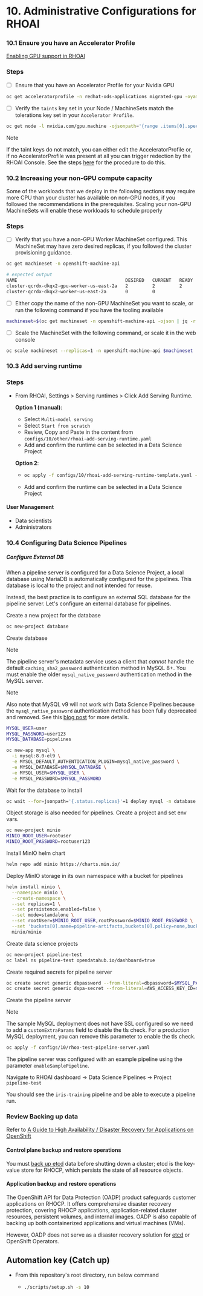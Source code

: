 # 10. Administrative Configurations for RHOAI

### 10.1 Ensure you have an Accelerator Profile

[Enabling GPU support in RHOAI](https://docs.redhat.com/en/documentation/red_hat_openshift_ai_self-managed/2.10/html/Install_and_unInstall_openshift_ai_self-managed/enabling-gpu-support_install)

### Steps

- [ ] Ensure that you have an Accelerator Profile for your Nvidia GPU

```sh
oc get acceleratorprofile -n redhat-ods-applications migrated-gpu -oyaml
```

- [ ] Verify the `taints` key set in your Node / MachineSets match the tolerations key set in your `Accelerator Profile`.

```sh
oc get node -l nvidia.com/gpu.machine -ojsonpath='{range .items[0].spec.taints[*]}{.key}{"\n"}{end}'
```

> [!NOTE]
> If the taint keys do not match, you can either edit the AcceleratorProfile or, if no AcceleratorProfile was present at all you can trigger redection by the RHOAI Console. See the steps [here](/docs/info-regenerate-accelerator-profiles.md) for the procedure to do this.

### 10.2 Increasing your non-GPU compute capacity

Some of the workloads that we deploy in the following sections may require more CPU than your cluster has available on non-GPU nodes, if you followed the recommendations in the prerequisites. Scaling your non-GPU MachineSets will enable these workloads to schedule properly

### Steps

- [ ] Verify that you have a non-GPU Worker MachineSet configured. This MachineSet may have zero desired replicas, if you followed the cluster provisioning guidance.

```sh
oc get machineset -n openshift-machine-api
```

```sh
# expected output
NAME                                        DESIRED   CURRENT   READY   AVAILABLE   AGE
cluster-qcrdx-dkqx2-gpu-worker-us-east-2a   2         2         2       2           3h52m
cluster-qcrdx-dkqx2-worker-us-east-2a       0         0                             5h24m
```

- [ ] Either copy the name of the non-GPU MachineSet you want to scale, or run the following command if you have the tooling available

```sh
machineset=$(oc get machineset -n openshift-machine-api -ojson | jq -r '.items[] | select(.metadata.name | contains("gpu") | not) | .metadata.name' | head -1)
```

- [ ] Scale the MachineSet with the following command, or scale it in the web console

```sh
oc scale machineset --replicas=1 -n openshift-machine-api $machineset
```

### 10.3 Add serving runtime

### Steps

- From RHOAI, Settings > Serving runtimes > Click Add Serving Runtime.

  **Option 1 (manual)**:

  - Select `Multi-model serving`
  - Select `Start from scratch`
  - Review, Copy and Paste in the content from `configs/10/other/rhoai-add-serving-runtime.yaml`
  - Add and confirm the runtime can be selected in a Data Science Project

  **Option 2**:

  - ```sh
    oc apply -f configs/10/rhoai-add-serving-runtime-template.yaml -n redhat-ods-applications
    ```

  - Add and confirm the runtime can be selected in a Data Science Project

#### User Management

- Data scientists
- Administrators

### 10.4 Configuring Data Science Pipelines

##### Configure External DB

When a pipeline server is configured for a Data Science Project, a local database using MariaDB is automatically configured for the pipelines. This database is local to the project and not intended for reuse.

Instead, the best practice is to configure an external SQL database for the pipeline server. Let's configure an external database for pipelines.

Create a new project for the database

```sh
oc new-project database
```

Create database

> [!NOTE]
> The pipeline server's metadata service uses a client that _cannot_ handle the default `caching_sha2_password` authentication method in MySQL 8+. You must enable the older `mysql_native_password` authentication method in the MySQL server.

> [!NOTE]
> Also note that MySQL v9 will not work with Data Science Pipelines because the `mysql_native_password` authentication method has been fully deprecated and removed. See this [blog post](https://blogs.oracle.com/mysql/post/mysql-90-its-time-to-abandon-the-weak-authentication-method) for more details.

```sh
MYSQL_USER=user
MYSQL_PASSWORD=user123
MYSQL_DATABASE=pipelines

oc new-app mysql \
  -i mysql:8.0-el9 \
  -e MYSQL_DEFAULT_AUTHENTICATION_PLUGIN=mysql_native_password \
  -e MYSQL_DATABASE=$MYSQL_DATABASE \
  -e MYSQL_USER=$MYSQL_USER \
  -e MYSQL_PASSWORD=$MYSQL_PASSWORD
```

Wait for the database to install

```sh
oc wait --for=jsonpath='{.status.replicas}'=1 deploy mysql -n database
```

Object storage is also needed for pipelines. Create a project and set env vars.

```sh
oc new-project minio
MINIO_ROOT_USER=rootuser
MINIO_ROOT_PASSWORD=rootuser123
```

Install MinIO helm chart

```sh
helm repo add minio https://charts.min.io/
```

Deploy MinIO storage in its own namespace with a bucket for pipelines

```sh
helm install minio \
  --namespace minio \
  --create-namespace \
  --set replicas=1 \
  --set persistence.enabled=false \
  --set mode=standalone \
  --set rootUser=$MINIO_ROOT_USER,rootPassword=$MINIO_ROOT_PASSWORD \
  --set 'buckets[0].name=pipeline-artifacts,buckets[0].policy=none,buckets[0].purge=false' \
  minio/minio
```

Create data science projects

```sh
oc new-project pipeline-test
oc label ns pipeline-test opendatahub.io/dashboard=true
```

Create required secrets for pipeline server

```sh
oc create secret generic dbpassword --from-literal=dbpassword=$MYSQL_PASSWORD -n pipeline-test
oc create secret generic dspa-secret --from-literal=AWS_ACCESS_KEY_ID=$MINIO_ROOT_USER --from-literal=AWS_SECRET_ACCESS_KEY=$MINIO_ROOT_PASSWORD -n pipeline-test
```

Create the pipeline server

> [!NOTE]
> The sample MySQL deployment does not have SSL configured so we need to add a `customExtraParams` field to disable the tls check. For a production MySQL deployment, you can remove this parameter to enable the tls check.

```sh
oc apply -f configs/10/rhoa-test-pipeline-server.yaml
```

The pipeline server was configured with an example pipeline using the parameter `enableSamplePipeline`.

Navigate to RHOAI dashboard -> Data Science Pipelines -> Project `pipeline-test`

You should see the `iris-training` pipeline and be able to execute a pipeline run.

### Review Backing up data

Refer to [A Guide to High Availability / Disaster Recovery for Applications on OpenShift](https://www.redhat.com/en/blog/a-guide-to-high-availability/disaster-recovery-for-applications-on-openshift)

#### Control plane backup and restore operations

You must [back up etcd](https://docs.openshift.com/container-platform/4.15/backup_and_restore/control_plane_backup_and_restore/backing-up-etcd.html#backup-etcd) data before shutting down a cluster; etcd is the key-value store for RHOCP, which persists the state of all resource objects.

#### Application backup and restore operations

The OpenShift API for Data Protection (OADP) product safeguards customer applications on RHOCP. It offers comprehensive disaster recovery protection, covering RHOCP applications, application-related cluster resources, persistent volumes, and internal images. OADP is also capable of backing up both containerized applications and virtual machines (VMs).

However, OADP does not serve as a disaster recovery solution for [etcd](https://docs.openshift.com/container-platform/4.15/backup_and_restore/control_plane_backup_and_restore/backing-up-etcd.html#backup-etcd) or OpenShift Operators.

## Automation key (Catch up)

- From this repository's root directory, run below command

  - ```sh
    ./scripts/setup.sh -s 10
    ```
